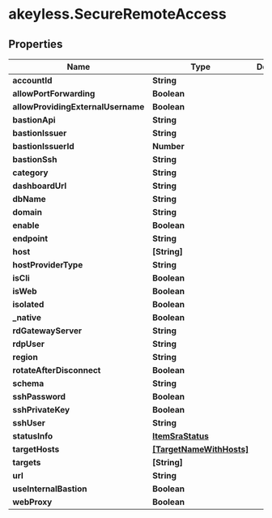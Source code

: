 # akeyless.SecureRemoteAccess

## Properties

Name | Type | Description | Notes
------------ | ------------- | ------------- | -------------
**accountId** | **String** |  | [optional] 
**allowPortForwarding** | **Boolean** |  | [optional] 
**allowProvidingExternalUsername** | **Boolean** |  | [optional] 
**bastionApi** | **String** |  | [optional] 
**bastionIssuer** | **String** |  | [optional] 
**bastionIssuerId** | **Number** |  | [optional] 
**bastionSsh** | **String** |  | [optional] 
**category** | **String** |  | [optional] 
**dashboardUrl** | **String** |  | [optional] 
**dbName** | **String** |  | [optional] 
**domain** | **String** |  | [optional] 
**enable** | **Boolean** |  | [optional] 
**endpoint** | **String** |  | [optional] 
**host** | **[String]** |  | [optional] 
**hostProviderType** | **String** |  | [optional] 
**isCli** | **Boolean** |  | [optional] 
**isWeb** | **Boolean** |  | [optional] 
**isolated** | **Boolean** |  | [optional] 
**_native** | **Boolean** |  | [optional] 
**rdGatewayServer** | **String** |  | [optional] 
**rdpUser** | **String** |  | [optional] 
**region** | **String** |  | [optional] 
**rotateAfterDisconnect** | **Boolean** |  | [optional] 
**schema** | **String** |  | [optional] 
**sshPassword** | **Boolean** |  | [optional] 
**sshPrivateKey** | **Boolean** |  | [optional] 
**sshUser** | **String** |  | [optional] 
**statusInfo** | [**ItemSraStatus**](ItemSraStatus.md) |  | [optional] 
**targetHosts** | [**[TargetNameWithHosts]**](TargetNameWithHosts.md) |  | [optional] 
**targets** | **[String]** |  | [optional] 
**url** | **String** |  | [optional] 
**useInternalBastion** | **Boolean** |  | [optional] 
**webProxy** | **Boolean** |  | [optional] 


